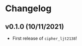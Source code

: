 # Changelog

<!--next-version-placeholder-->

## v0.1.0 (10/11/2021)

- First release of `cipher_ljt2138`!